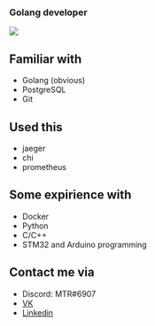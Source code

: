 ### Golang developer
![](https://2.bp.blogspot.com/-5xvOsHhp-jw/WEdhxnTeN0I/AAAAAAAABbs/Xs_aOfeOx2wFFgLAH0_ZZwhFIiKb3WbvwCLcB/s1600/umaru%252Bgolang.png)

Familiar with
---
- Golang (obvious)
- PostgreSQL
- Git

Used this
---
- jaeger
- chi
- prometheus

Some expirience with
---
- Docker
- Python
- C/C++
- STM32 and Arduino programming

Contact me via
---
- Discord: MTR#6907
- [VK](https://vk.com/mtreload)
- [Linkedin](https://www.linkedin.com/in/mtreload/)

